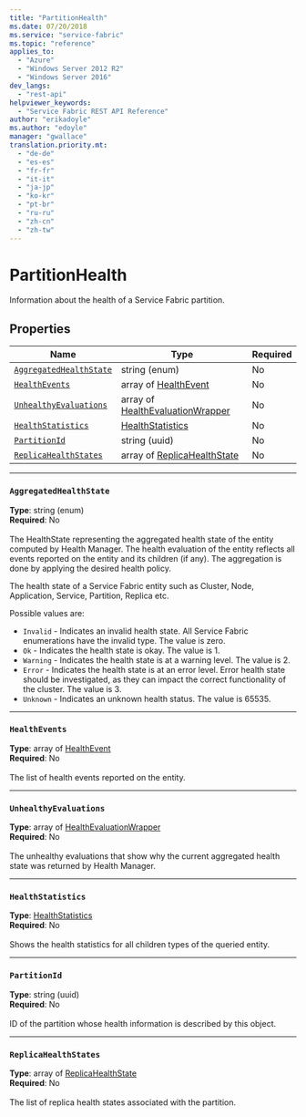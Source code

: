 ```yaml
---
title: "PartitionHealth"
ms.date: 07/20/2018
ms.service: "service-fabric"
ms.topic: "reference"
applies_to: 
  - "Azure"
  - "Windows Server 2012 R2"
  - "Windows Server 2016"
dev_langs: 
  - "rest-api"
helpviewer_keywords: 
  - "Service Fabric REST API Reference"
author: "erikadoyle"
ms.author: "edoyle"
manager: "gwallace"
translation.priority.mt: 
  - "de-de"
  - "es-es"
  - "fr-fr"
  - "it-it"
  - "ja-jp"
  - "ko-kr"
  - "pt-br"
  - "ru-ru"
  - "zh-cn"
  - "zh-tw"
---
```

# PartitionHealth

Information about the health of a Service Fabric partition.

## Properties
| Name | Type | Required |
| --- | --- | --- |
| [`AggregatedHealthState`](#aggregatedhealthstate) | string (enum) | No |
| [`HealthEvents`](#healthevents) | array of [HealthEvent](sfclient-v63-model-healthevent.md) | No |
| [`UnhealthyEvaluations`](#unhealthyevaluations) | array of [HealthEvaluationWrapper](sfclient-v63-model-healthevaluationwrapper.md) | No |
| [`HealthStatistics`](#healthstatistics) | [HealthStatistics](sfclient-v63-model-healthstatistics.md) | No |
| [`PartitionId`](#partitionid) | string (uuid) | No |
| [`ReplicaHealthStates`](#replicahealthstates) | array of [ReplicaHealthState](sfclient-v63-model-replicahealthstate.md) | No |

____
### `AggregatedHealthState`
__Type__: string (enum) <br/>
__Required__: No<br/>
<br/>
The HealthState representing the aggregated health state of the entity computed by Health Manager.
The health evaluation of the entity reflects all events reported on the entity and its children (if any).
The aggregation is done by applying the desired health policy.


The health state of a Service Fabric entity such as Cluster, Node, Application, Service, Partition, Replica etc.

Possible values are: 

  - `Invalid` - Indicates an invalid health state. All Service Fabric enumerations have the invalid type. The value is zero.
  - `Ok` - Indicates the health state is okay. The value is 1.
  - `Warning` - Indicates the health state is at a warning level. The value is 2.
  - `Error` - Indicates the health state is at an error level. Error health state should be investigated, as they can impact the correct functionality of the cluster. The value is 3.
  - `Unknown` - Indicates an unknown health status. The value is 65535.



____
### `HealthEvents`
__Type__: array of [HealthEvent](sfclient-v63-model-healthevent.md) <br/>
__Required__: No<br/>
<br/>
The list of health events reported on the entity.

____
### `UnhealthyEvaluations`
__Type__: array of [HealthEvaluationWrapper](sfclient-v63-model-healthevaluationwrapper.md) <br/>
__Required__: No<br/>
<br/>
The unhealthy evaluations that show why the current aggregated health state was returned by Health Manager.

____
### `HealthStatistics`
__Type__: [HealthStatistics](sfclient-v63-model-healthstatistics.md) <br/>
__Required__: No<br/>
<br/>
Shows the health statistics for all children types of the queried entity.

____
### `PartitionId`
__Type__: string (uuid) <br/>
__Required__: No<br/>
<br/>
ID of the partition whose health information is described by this object.

____
### `ReplicaHealthStates`
__Type__: array of [ReplicaHealthState](sfclient-v63-model-replicahealthstate.md) <br/>
__Required__: No<br/>
<br/>
The list of replica health states associated with the partition.
